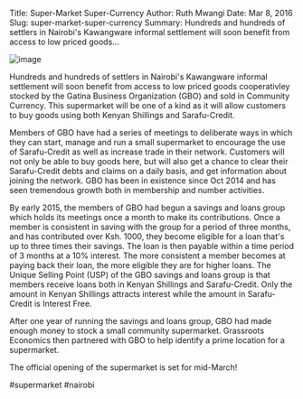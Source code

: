 Title: Super-Market Super-Currency
Author: Ruth Mwangi
Date: Mar 8, 2016
Slug: super-market-super-currency
Summary: Hundreds and hundreds of settlers in Nairobi's Kawangware informal settlement will soon benefit from access to low priced goods...

![image](/images/blog/super-market-super-currency1.webp)

Hundreds and hundreds of settlers in Nairobi's Kawangware informal
settlement will soon benefit from access to low priced goods
cooperativley stocked by the Gatina Business Organization (GBO) and sold
in Community Currency. This supermarket will be one of a kind as it will
allow customers to buy goods using both Kenyan Shillings and
Sarafu-Credit.

Members of GBO have had a series of meetings to deliberate ways in which
they can start, manage and run a small supermarket to encourage the use
of Sarafu-Credit as well as increase trade in their network. Customers
will not only be able to buy goods here, but will also get a chance to
clear their Sarafu-Credit debts and claims on a daily basis, and get
information about joining the network. GBO has been in existence since
Oct 2014 and has seen tremendous growth both in membership and number
activities.

By early 2015, the members of GBO had begun a savings and loans group
which holds its meetings once a month to make its contributions. Once a
member is consistent in saving with the group for a period of three
months, and has contributed over Ksh. 1000, they become eligible for a
loan that's up to three times their savings. The loan is then payable
within a time period of 3 months at a 10% interest. The more consistent
a member becomes at paying back their loan, the more eligible they are
for higher loans. The Unique Selling Point (USP) of the GBO savings and
loans group is that members receive loans both in Kenyan Shillings and
Sarafu-Credit. Only the amount in Kenyan Shillings attracts interest
while the amount in Sarafu-Credit is Interest Free.

After one year of running the savings and loans group, GBO had made
enough money to stock a small community supermarket. Grassroots
Economics then partnered with GBO to help identify a prime location for
a supermarket.

The official opening of the supermarket is set for mid-March!

#supermarket #nairobi
